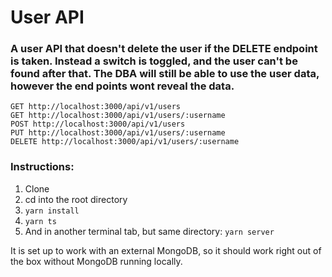 # User API

### A user API that doesn't delete the user if the DELETE endpoint is taken. Instead a switch is toggled, and the user can't be found after that. The DBA will still be able to use the user data, however the end points wont reveal the data.

```
GET http://localhost:3000/api/v1/users
GET http://localhost:3000/api/v1/users/:username
POST http://localhost:3000/api/v1/users
PUT http://localhost:3000/api/v1/users/:username
DELETE http://localhost:3000/api/v1/users/:username
```

### Instructions:

1. Clone
2. cd into the root directory
3. `yarn install`
4. `yarn ts`
5. And in another terminal tab, but same directory: `yarn server`

It is set up to work with an external MongoDB, so it should work right out of
the box without MongoDB running locally.
